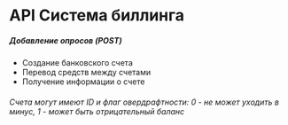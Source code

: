 # API Система биллинга 

##### Добавление опросов (POST)
- Создание банковского счета
- Перевод средств между счетами
- Получение информации о счете
###### Счета могут имеют ID и флаг овердрафтности: 0 - не может уходить в минус, 1 - может быть отрицательный баланс
